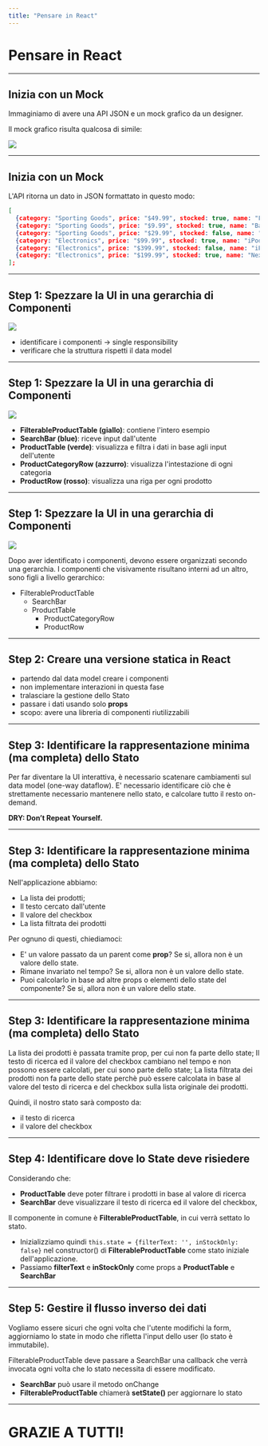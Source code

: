 ```yaml
---
title: "Pensare in React"
---
```


# Pensare in React

---

## Inizia con un Mock

Immaginiamo di avere una API JSON e un mock grafico da un designer.

Il mock grafico risulta qualcosa di simile:

<img src="https://reactjs.org/static/thinking-in-react-mock-1071fbcc9eed01fddc115b41e193ec11-4dd91.png">

---

## Inizia con un Mock

L'API ritorna un dato in JSON formattato in questo modo:

```json
[
  {category: "Sporting Goods", price: "$49.99", stocked: true, name: "Football"},
  {category: "Sporting Goods", price: "$9.99", stocked: true, name: "Baseball"},
  {category: "Sporting Goods", price: "$29.99", stocked: false, name: "Basketball"},
  {category: "Electronics", price: "$99.99", stocked: true, name: "iPod Touch"},
  {category: "Electronics", price: "$399.99", stocked: false, name: "iPhone 5"},
  {category: "Electronics", price: "$199.99", stocked: true, name: "Nexus 7"}
];
```
---

## Step 1: Spezzare la UI in una gerarchia di Componenti

<img src="https://reactjs.org/static/thinking-in-react-components-eb8bda25806a89ebdc838813bdfa3601-82965.png">

* identificare i componenti -> single responsibility
* verificare che la struttura rispetti il data model

---

<div class="row">
<div class="col-6 align-self-center">

## Step 1: Spezzare la UI in una gerarchia di Componenti

<img src="https://reactjs.org/static/thinking-in-react-components-eb8bda25806a89ebdc838813bdfa3601-82965.png">

</div>
<div class="col-6 text-left">

* **FilterableProductTable (giallo)**: contiene l'intero esempio
* **SearchBar (blue)**: riceve input dall'utente
* **ProductTable (verde)**: visualizza e filtra i dati in base agli input dell'utente
* **ProductCategoryRow (azzurro)**: visualizza l'intestazione di ogni categoria
* **ProductRow (rosso)**: visualizza una riga per ogni prodotto

</div>
</div>

---

<div class="row">
<div class="col-6 align-self-center">

## Step 1: Spezzare la UI in una gerarchia di Componenti

<img src="https://reactjs.org/static/thinking-in-react-components-eb8bda25806a89ebdc838813bdfa3601-82965.png">

</div>
<div class="col-6 text-left">

Dopo aver identificato i componenti, devono essere organizzati secondo una gerarchia.
I componenti che visivamente risultano interni ad un altro, sono figli a livello gerarchico:

* FilterableProductTable
  * SearchBar
  * ProductTable
      * ProductCategoryRow
      * ProductRow

</div>
</div>

---

## Step 2: Creare una versione statica in React

* partendo dal data model creare i componenti
* non implementare interazioni in questa fase
* tralasciare la gestione dello Stato
* passare i dati usando solo **props**
* scopo: avere una libreria di componenti riutilizzabili

---

## Step 3: Identificare la rappresentazione minima (ma completa) dello Stato

Per far diventare la UI interattiva, è necessario scatenare cambiamenti sul data model (one-way dataflow).
E' necessario identificare ciò che è strettamente necessario mantenere nello stato, e calcolare tutto il resto on-demand.

**DRY: Don’t Repeat Yourself.**

---

## Step 3: Identificare la rappresentazione minima (ma completa) dello Stato

Nell'applicazione abbiamo:

* La lista dei prodotti;
* Il testo cercato dall'utente
* Il valore del checkbox
* La lista filtrata dei prodotti

Per ognuno di questi, chiediamoci:

* E' un valore passato da un parent come **prop**? Se si, allora non è un valore dello state.
* Rimane invariato nel tempo? Se si, allora non è un valore dello state.
* Puoi calcolarlo in base ad altre props o elementi dello state del componente? Se si, allora non è un valore dello state.

---

## Step 3: Identificare la rappresentazione minima (ma completa) dello Stato

La lista dei prodotti è passata tramite prop, per cui non fa parte dello state;
Il testo di ricerca ed il valore del checkbox cambiano nel tempo e non possono essere calcolati, per cui sono parte dello state;
La lista filtrata dei prodotti non fa parte dello state perchè può essere calcolata in base al valore del testo di ricerca e del checkbox sulla lista originale dei prodotti.

Quindi, il nostro stato sarà composto da:
* il testo di ricerca
* il valore del checkbox

---

## Step 4: Identificare dove lo State deve risiedere

Considerando che:

* **ProductTable** deve poter filtrare i prodotti in base al valore di ricerca
* **SearchBar** deve visualizzare il testo di ricerca ed il valore del checkbox,

Il componente in comune è **FilterableProductTable**, in cui verrà settato lo stato.

* Inizializziamo quindi `this.state = {filterText: '', inStockOnly: false}` nel constructor() di **FilterableProductTable**  come stato iniziale dell'applicazione.
* Passiamo **filterText** e **inStockOnly** come props a **ProductTable** e **SearchBar**

---

## Step 5: Gestire il flusso inverso dei dati

Vogliamo essere sicuri che ogni volta che l'utente modifichi la form, aggiorniamo lo state in modo che rifletta l'input dello user (lo stato è immutabile).

FilterableProductTable deve passare a SearchBar una callback che verrà invocata ogni volta che lo stato necessita di essere modificato.

* **SearchBar** può usare il metodo onChange
* **FilterableProductTable** chiamerà **setState()** per aggiornare lo stato

---

# GRAZIE A TUTTI!